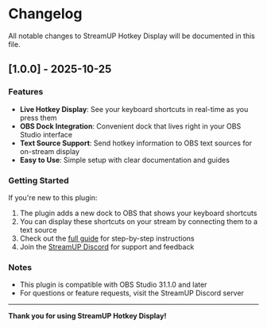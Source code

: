 # Changelog

All notable changes to StreamUP Hotkey Display will be documented in this file.

## [1.0.0] - 2025-10-25

### Features
- **Live Hotkey Display**: See your keyboard shortcuts in real-time as you press them
- **OBS Dock Integration**: Convenient dock that lives right in your OBS Studio interface
- **Text Source Support**: Send hotkey information to OBS text sources for on-stream display
- **Easy to Use**: Simple setup with clear documentation and guides

### Getting Started
If you're new to this plugin:
1. The plugin adds a new dock to OBS that shows your keyboard shortcuts
2. You can display these shortcuts on your stream by connecting them to a text source
3. Check out the [full guide](https://streamup.notion.site/StreamUP-Hotkey-Display-53b513b427e8425eb584bdc408117daa) for step-by-step instructions
4. Join the [StreamUP Discord](https://discord.com/invite/RnDKRaVCEu?) for support and feedback

### Notes
- This plugin is compatible with OBS Studio 31.1.0 and later
- For questions or feature requests, visit the StreamUP Discord server

---

**Thank you for using StreamUP Hotkey Display!**
